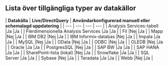 ## <a name="list-of-available-data-source-types"></a>Lista över tillgängliga typer av datakällor
| **Datakälla** | **Live/DirectQuery** | **Användarkonfigurerad manuell eller schemalagd uppdatering** |
| --- | --- | --- | --- |
| Analysis Services-tabell |Ja |Ja |
| Flerdimensionella Analysis Services |Ja |Ja |
| Fil |Nej |Ja |
| Mapp |Nej |Ja |
| IBM DB2 |Nej |Ja |
| IBM Informix-databas |Nej |Ja |
| Impala |Ja |Ja |
| MySQL |Nej |Ja |
| OData |Nej |Ja |
| ODBC |Nej |Ja |
| OLEDB |Nej |Ja |
| Oracle |Ja |Ja |
| PostgresSQL |Nej |Ja |
| SAP BW |Ja |Ja |
| SAP HANA |Ja |Ja |
| SharePoint-lista (lokal) |Nej |Ja |
| Snowflake |Ja |Ja |
| SQL Server |Ja |Ja |
| Sybase |Nej |Ja |
| Teradata |Ja |Ja |
| Webb |Nej |Ja |

